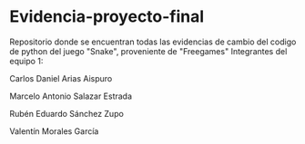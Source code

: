 # Evidencia-proyecto-final
Repositorio donde se encuentran todas las evidencias de cambio del codigo de python del juego "Snake", proveniente de "Freegames"
Integrantes del equipo 1:

Carlos Daniel Arias Aispuro 

Marcelo Antonio Salazar Estrada

Rubén Eduardo Sánchez Zupo

Valentín Morales García
